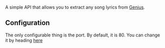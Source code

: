 A simple API that allows you to extract any song lyrics from [Genius](https://genius.com).

## Configuration
The only configurable thing is the port. By default, it is 80. You can change it by heading [here](https://github.com/Stefanuk12/ExtractGeniusLyrics/blob/master/src/index.ts#L7)